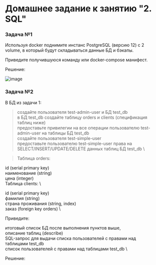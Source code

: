 # Домашнее задание к занятию "2. SQL"

### Задача №1 

Используя docker поднимите инстанс PostgreSQL (версию 12) c 2 volume, в который будут складываться данные БД и бэкапы.

Приведите получившуюся команду или docker-compose манифест.

Решение: 

![image](https://user-images.githubusercontent.com/92155007/218685869-6cc6826e-755a-4d7c-b7d4-286c5bf84588.png)


### Задача №2

В БД из задачи 1:

>создайте пользователя test-admin-user и БД test_db \
>в БД test_db создайте таблицу orders и clients (спeцификация таблиц ниже) \
>предоставьте привилегии на все операции пользователю test-admin-user на таблицы БД test_db \
>создайте пользователя test-simple-user \
>предоставьте пользователю test-simple-user права на SELECT/INSERT/UPDATE/DELETE данных таблиц БД test_db \

>Таблица orders: 

id (serial primary key) \
наименование (string) \
цена (integer) \
Таблица clients: \

id (serial primary key) \
фамилия (string) \
страна проживания (string, index) \
заказ (foreign key orders) \

Приведите:

итоговый список БД после выполнения пунктов выше, \
описание таблиц (describe) \
SQL-запрос для выдачи списка пользователей с правами над таблицами test_db \
список пользователей с правами над таблицами test_db \

Решение: 


